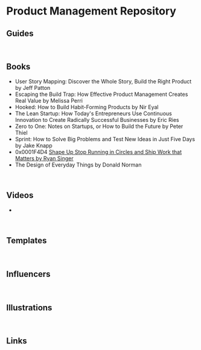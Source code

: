 # Product Management Repository

## Guides

<br>

## Books

- User Story Mapping: Discover the Whole Story, Build the Right Product by Jeff Patton
- Escaping the Build Trap: How Effective Product Management Creates Real Value by Melissa Perri
- Hooked: How to Build Habit-Forming Products by Nir Eyal
- The Lean Startup: How Today's Entrepreneurs Use Continuous Innovation to Create Radically Successful Businesses by Eric Ries
- Zero to One: Notes on Startups, or How to Build the Future by Peter Thiel
- Sprint: How to Solve Big Problems and Test New Ideas in Just Five Days by Jake Knapp
- 0x0001F4D4 [Shape Up Stop Running in Circles and Ship Work that Matters by Ryan Singer](https://basecamp.com/shapeup)
- The Design of Everyday Things by Donald Norman

<br>

## Videos
- 

<br>

## Templates

<br>

## Influencers

<br>

## Illustrations

<br>

## Links
